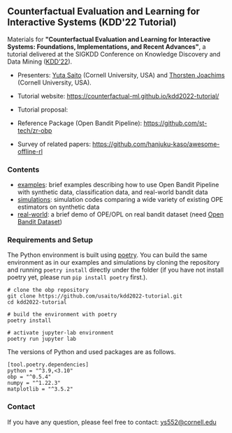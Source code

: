 ## Counterfactual Evaluation and Learning for Interactive Systems (KDD'22 Tutorial)

Materials for **"Counterfactual Evaluation and Learning for Interactive Systems: Foundations, Implementations, and Recent Advances"**, a tutorial delivered at the SIGKDD Conference on Knowledge Discovery and Data Mining ([KDD'22](https://kdd.org/kdd2022/)).

- Presenters: [Yuta Saito](https://usait0.com/en/) (Cornell University, USA) and [Thorsten Joachims](https://www.cs.cornell.edu/people/tj/) (Cornell University, USA).

- Tutorial website: https://counterfactual-ml.github.io/kdd2022-tutorial/
- Tutorial proposal:
- Reference Package (Open Bandit Pipeline): https://github.com/st-tech/zr-obp
- Survey of related papers: https://github.com/hanjuku-kaso/awesome-offline-rl


### Contents

- [examples](./examples): brief examples describing how to use Open Bandit Pipeline with synthetic data, classification data, and real-world bandit data
- [simulations](./simulations): simulation codes comparing a wide variety of existing OPE estimators on synthetic data
- [real-world](./real-world): a brief demo of OPE/OPL on real bandit dataset (need [Open Bandit Dataset](https://research.zozo.com/data.html))

<!-- The Google Colab version of implementations (examples) are available [here](https://drive.google.com/drive/folders/1P3IPoFhVQ0n19EU5PCF_ZfkxRdpTJnJa?usp=sharing). -->

### Requirements and Setup

The Python environment is built using [poetry](https://github.com/python-poetry/poetry). You can build the same environment as in our examples and simulations by cloning the repository and running `poetry install` directly under the folder (if you have not install poetry yet, please run `pip install poetry` first.).

```
# clone the obp repository
git clone https://github.com/usaito/kdd2022-tutorial.git
cd kdd2022-tutorial

# build the environment with poetry
poetry install

# activate jupyter-lab environment
poetry run jupyter lab
```

The versions of Python and used packages are as follows.
```
[tool.poetry.dependencies]
python = "^3.9,<3.10"
obp = "^0.5.4"
numpy = "^1.22.3"
matplotlib = "^3.5.2"
```

### Contact
If you have any question, please feel free to contact: ys552@cornell.edu
